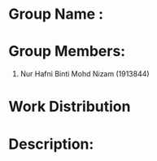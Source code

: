 # Group Name :
# Group Members:
1. Nur Hafni Binti Mohd Nizam (1913844)


# Work Distribution

# Description:

